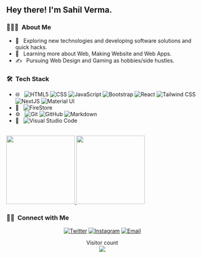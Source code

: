 <h2> Hey there! I'm Sahil Verma.</h2>

<h3> 👨🏻‍💻 &nbsp;About Me </h3>

- 🤔 &nbsp; Exploring new technologies and developing software solutions and quick hacks.
- 🌱 &nbsp; Learning more about Web, Making Website and Web Apps.
- ✍️ &nbsp; Pursuing Web Design and Gaming as hobbies/side hustles.

<h3> 🛠 &nbsp;Tech Stack</h3>

- 🌐 &nbsp;
  ![HTML5](https://img.shields.io/badge/-HTML5-333?style=flat&logo=HTML5)
  ![CSS](https://img.shields.io/badge/-CSS-333?style=flat&logo=CSS3&logoColor=1572B6)
  ![JavaScript](https://img.shields.io/badge/-JavaScript-333?style=flat&logo=javascript)
  ![Bootstrap](https://img.shields.io/badge/-Bootstrap-333?style=flat&logo=bootstrap&logoColor=563D7C)
  ![React](https://img.shields.io/badge/-React-333?style=flat&logo=react)
  ![Tailwind CSS](https://img.shields.io/badge/-Tailwind%20CSS-333?style=flat&logo=Tailwind-CSS)
  ![NextJS](https://img.shields.io/badge/-NextJS-333?logo=Next.js)
  ![Material UI](https://img.shields.io/badge/-Material%20UI-333?style=flat&logo=Material-UI)
- 📶 &nbsp;
  ![FireStore](https://img.shields.io/badge/-FireStore-333?style=flat&logo=Firebase)
- ⚙️ &nbsp;
  ![Git](https://img.shields.io/badge/-Git-333?style=flat&logo=git)
  ![GitHub](https://img.shields.io/badge/-GitHub-333?style=flat&logo=github)
  ![Markdown](https://img.shields.io/badge/-Markdown-333?style=flat&logo=markdown)
- 🔧 &nbsp;
  ![Visual Studio Code](https://img.shields.io/badge/-Visual%20Studio%20Code-333?style=flat&logo=visual-studio-code&logoColor=007ACC)

<br/>

<a href="https://github.com/theviralboy">
  <img height="180em" src="https://github-readme-stats.vercel.app/api?username=theviralboy&show_icons=true&theme=tokyonight" />
  <img height="180em" src="https://github-readme-stats.vercel.app/api/top-langs/?username=theviralboy&layout=compact&theme=tokyonight" />
</a>

<br/>

<h3> 🤝🏻 &nbsp;Connect with Me </h3>

<p align="center">
<a href="https://twitter.com/sahilverma_dev"><img alt="Twitter" src="https://img.shields.io/badge/Twitter-Sahil%20Verma-blue?style=flat-square&logo=twitter"></a>
<a href="https://www.instagram.com/sahilverma.dev"><img alt="Instagram" src="https://img.shields.io/badge/Instagram-sahilverma.dev-blue?style=flat-square&logo=instagram"></a>
<a href="mailto:sahilverma.webdev@gmail.com"><img alt="Email" src="https://img.shields.io/badge/Email-sahilverma.webdev@gmail.com-blue?style=flat-square&logo=gmail"></a>
</p>

<p align="center"> 
  Visitor count<br>
  <img src="https://profile-counter.glitch.me/theviralboy/count.svg" />
</p>

